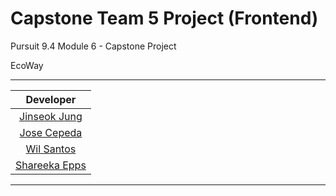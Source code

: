# Capstone Team 5 Project (Frontend)

Pursuit 9.4 Module 6 - Capstone Project

EcoWay

---

|                     Developer                     |
| :-----------------------------------------------: |
|    [Jinseok Jung](https://github.com/pjungjs)     |
|    [Jose Cepeda](https://github.com/JoseC620)     |
|  [Wil Santos](https://github.com/Wilsantos1975)   |
|  [Shareeka Epps](https://github.com/shaketastic)  |

---
